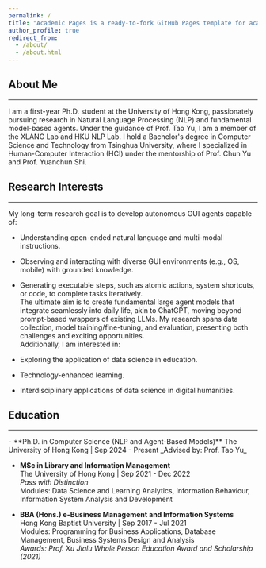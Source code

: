 ```yaml
---
permalink: /
title: "Academic Pages is a ready-to-fork GitHub Pages template for academic personal websites"
author_profile: true
redirect_from: 
  - /about/
  - /about.html
---
```



## About Me
<hr class="custom-hr">
I am a first-year Ph.D. student at the University of Hong Kong, passionately pursuing research in Natural Language Processing (NLP) and fundamental model-based agents. Under the guidance of Prof. Tao Yu, I am a member of the XLANG Lab and HKU NLP Lab. I hold a Bachelor's degree in Computer Science and Technology from Tsinghua University, where I specialized in Human-Computer Interaction (HCI) under the mentorship of Prof. Chun Yu and Prof. Yuanchun Shi.

## Research Interests
<hr class="custom-hr">
My long-term research goal is to develop autonomous GUI agents capable of:

-   Understanding open-ended natural language and multi-modal instructions.
    
-   Observing and interacting with diverse GUI environments (e.g., OS, mobile) with grounded knowledge.
    
-   Generating executable steps, such as atomic actions, system shortcuts, or code, to complete tasks iteratively.  
    The ultimate aim is to create fundamental large agent models that integrate seamlessly into daily life, akin to ChatGPT, moving beyond prompt-based wrappers of existing LLMs. My research spans data collection, model training/fine-tuning, and evaluation, presenting both challenges and exciting opportunities.  
    Additionally, I am interested in:
    
-   Exploring the application of data science in education.
    
-   Technology-enhanced learning.
    
-   Interdisciplinary applications of data science in digital humanities.
    

## Education
<hr class="custom-hr">
-   **Ph.D. in Computer Science (NLP and Agent-Based Models)**  
    The University of Hong Kong | Sep 2024 - Present  
    _Advised by: Prof. Tao Yu_
    
-   **MSc in Library and Information Management**  
    The University of Hong Kong | Sep 2021 - Dec 2022  
    _Pass with Distinction_  
    Modules: Data Science and Learning Analytics, Information Behaviour, Information System Analysis and Development
    
-   **BBA (Hons.) e-Business Management and Information Systems**  
    Hong Kong Baptist University | Sep 2017 - Jul 2021  
    Modules: Programming for Business Applications, Database Management, Business Systems Design and Analysis  
    _Awards: Prof. Xu Jialu Whole Person Education Award and Scholarship (2021)_


